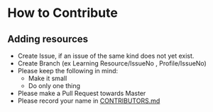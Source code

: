 # How to Contribute
## Adding resources

- Create Issue, if an issue of the same kind does not yet exist.
- Create Branch (ex Learning Resource/IssueNo , Profile/IssueNo)
- Please keep the following in mind:
  - Make it small
  - Do only one thing
- Please make a Pull Request towards Master
- Please record your name in [CONTRIBUTORS.md](CONTRIBUTORS.md)

